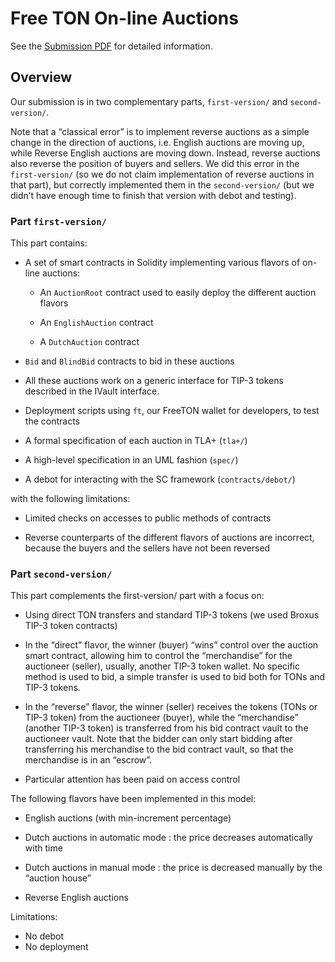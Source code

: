 # Free TON On-line Auctions

See the [Submission PDF](submission.pdf) for detailed information.

## Overview
 	
Our submission is in two complementary parts, `first-version/` and
`second-version/`.

Note that a “classical error” is to implement reverse auctions as a simple change in the direction of auctions, i.e. English auctions are moving up, while Reverse English auctions are moving down. Instead, reverse auctions also reverse the position of buyers and sellers. We did this error in the `first-version/` (so we do not claim implementation of reverse auctions in that part), but correctly implemented them in the `second-version/` (but we didn’t have enough time to finish that version with debot and testing).

### Part `first-version/`

This part contains:

* A set of smart contracts in Solidity implementing various flavors of on-line auctions:

  * An `AuctionRoot` contract used to easily deploy the different auction flavors
  * An `EnglishAuction` contract
  
  * A `DutchAuction` contract
  
* `Bid` and `BlindBid` contracts to bid in these auctions

* All these auctions work on a generic interface for TIP-3 tokens described in the IVault interface.

* Deployment scripts using `ft`, our FreeTON wallet for developers, to test the contracts

* A formal specification of each auction in TLA+ (`tla+/`)

* A high-level specification in an UML fashion (`spec/`)

* A debot for interacting with the SC framework (`contracts/debot/`)

with the following limitations:

* Limited checks on accesses to public methods of contracts

* Reverse counterparts of the different flavors of auctions are incorrect, because the buyers and the sellers have not been reversed

### Part `second-version/`

This part complements the first-version/ part with a focus on:

* Using direct TON transfers and standard TIP-3 tokens (we used Broxus TIP-3 token contracts)

* In the “direct” flavor, the winner (buyer) “wins” control over the auction smart contract, allowing him to control the “merchandise” for the auctioneer (seller), usually, another TIP-3 token wallet. No specific method is used to bid, a simple transfer is used to bid both for TONs and TIP-3 tokens.

* In the “reverse” flavor, the winner (seller) receives the tokens (TONs or TIP-3 token) from the auctioneer (buyer), while the “merchandise” (another TIP-3 token)  is transferred from his bid contract vault to the auctioneer vault. Note that the bidder can only start bidding after transferring his merchandise to the bid contract vault, so that the merchandise is in an “escrow”.

* Particular attention has been paid on access control

The following flavors have been implemented in this model:

* English auctions (with min-increment percentage)

* Dutch auctions in automatic mode : the price decreases automatically with time

* Dutch auctions in manual mode : the price is decreased manually by the “auction house”

* Reverse English auctions

Limitations:

* No debot
* No deployment
